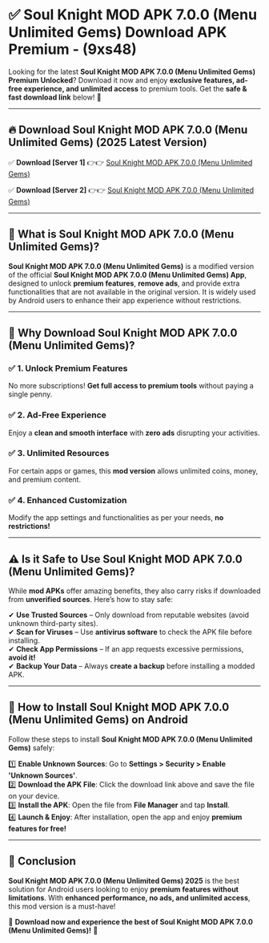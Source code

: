 
# ✅ Soul Knight MOD APK 7.0.0 (Menu Unlimited Gems) Download APK Premium -  (9xs48) 

Looking for the latest **Soul Knight MOD APK 7.0.0 (Menu Unlimited Gems) Premium Unlocked**? Download it now and enjoy **exclusive features, ad-free experience, and unlimited access** to premium tools. Get the **safe & fast download link** below! 🚀

---

## 🔥 Download Soul Knight MOD APK 7.0.0 (Menu Unlimited Gems) (2025 Latest Version)

✅ **Download [Server 1]** 👉👉 [Soul Knight MOD APK 7.0.0 (Menu Unlimited Gems) ](https://apkcomod.com?title=Soul_Knight_MOD_APK_7.0.0_(Menu_Unlimited_Gems))  

✅ **Download [Server 2]** 👉👉 [Soul Knight MOD APK 7.0.0 (Menu Unlimited Gems) ](https://apkcomod.com?title=Soul_Knight_MOD_APK_7.0.0_(Menu_Unlimited_Gems))  


---

## 📌 What is Soul Knight MOD APK 7.0.0 (Menu Unlimited Gems)?

**Soul Knight MOD APK 7.0.0 (Menu Unlimited Gems)** is a modified version of the official **Soul Knight MOD APK 7.0.0 (Menu Unlimited Gems) App**, designed to unlock **premium features**, **remove ads**, and provide extra functionalities that are not available in the original version. It is widely used by Android users to enhance their app experience without restrictions.

---

## 🌟 Why Download Soul Knight MOD APK 7.0.0 (Menu Unlimited Gems)?

### ✅ 1. Unlock Premium Features
No more subscriptions! **Get full access to premium tools** without paying a single penny.

### ✅ 2. Ad-Free Experience
Enjoy a **clean and smooth interface** with **zero ads** disrupting your activities.

### ✅ 3. Unlimited Resources
For certain apps or games, this **mod version** allows unlimited coins, money, and premium content.

### ✅ 4. Enhanced Customization
Modify the app settings and functionalities as per your needs, **no restrictions!**

---

## ⚠️ Is it Safe to Use Soul Knight MOD APK 7.0.0 (Menu Unlimited Gems)?

While **mod APKs** offer amazing benefits, they also carry risks if downloaded from **unverified sources**. Here’s how to stay safe:

✔ **Use Trusted Sources** – Only download from reputable websites (avoid unknown third-party sites).  
✔ **Scan for Viruses** – Use **antivirus software** to check the APK file before installing.  
✔ **Check App Permissions** – If an app requests excessive permissions, **avoid it!**  
✔ **Backup Your Data** – Always **create a backup** before installing a modded APK.

---

## 📲 How to Install Soul Knight MOD APK 7.0.0 (Menu Unlimited Gems) on Android

Follow these steps to install **Soul Knight MOD APK 7.0.0 (Menu Unlimited Gems)** safely:

1️⃣ **Enable Unknown Sources**: Go to **Settings > Security > Enable 'Unknown Sources'**.  
2️⃣ **Download the APK File**: Click the download link above and save the file on your device.  
3️⃣ **Install the APK**: Open the file from **File Manager** and tap **Install**.  
4️⃣ **Launch & Enjoy**: After installation, open the app and enjoy **premium features for free!**

---

## 🚀 Conclusion

**Soul Knight MOD APK 7.0.0 (Menu Unlimited Gems) 2025** is the best solution for Android users looking to enjoy **premium features without limitations**. With **enhanced performance, no ads, and unlimited access**, this mod version is a must-have!

🔻 **Download now and experience the best of Soul Knight MOD APK 7.0.0 (Menu Unlimited Gems)!** 🔻

